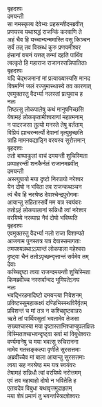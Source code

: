 बृहदश्वः  
दमयन्ती  
सा नमस्कृत्य देवेभ्यः प्रहसन्तीदमब्रवीत्  
प्रणयस्व यथाश्रद्धं राजन्किं करवाणि ते  
अहं चैव हि यच्चान्यन्ममास्ति वसु किञ्चन  
सर्वं तत् तव विस्रब्धं कुरु प्रणयमीश्वर  
हंसानां वचनं यत्तत् तन्मां दहति पार्थिव  
त्वत्कृते हि महाराज राजानस्सन्निपातिताः  
बृहदश्वः  
यदि चेद्भजमानां मां प्रत्याख्यास्यसि मानद  
विषमग्निं जलं रज्जुमास्थास्ये तव कारणात्  
एवमुक्तस्तु वैदर्भ्या नलस्तां प्रत्युवाच ह  
नलः  
तिष्ठत्सु लोकपालेषु कथं मानुषमिच्छसि  
येषामहं लोककृतामीश्वराणां महात्मनाम्  
न पादरजसा तुल्यो मनस्ते तेषु वर्तताम्  
विप्रियं ह्याचरन्मर्त्यो देवानां मृत्युमृच्छति  
त्राहि मामनवद्याङ्गि वरयस्व सुरोत्तमान्  
बृहदश्वः  
ततो बाष्पाकुलां वाचं दमयन्ती शुचिस्मिता  
प्रव्याहरन्ती शनकैर्नलं राजानमब्रवीत्  
दमयन्ती  
अस्त्युपायो मया दृष्टो निरपायो नरेश्वर  
येन दोषो न भविता तव राजन्कथञ्चन  
त्वं चैव हि नरश्रेष्ठ देवाश्चेन्द्रपुरोगमाः  
आयान्तु सहितास्सर्वे मम यत्र स्वयंवरः  
ततोऽहं लोकपालानां सन्निधौ त्वां नरेश्वर  
वरयिष्ये नरव्याघ्र नैवं दोषो भविष्यति  
बृहदश्वः  
एवमुक्तस्तु वैदर्भ्या नलो राजा विशाम्पते  
आजगाम पुनस्तत्र यत्र देवास्समागताः  
तमपश्यन्नथाऽऽयान्तं लोकपाला महेश्वराः  
दृष्ट्वा चैनं ततोऽपृच्छन्वृत्तान्तं सर्वमेव तम्  
देवाः  
कच्चिद्दृष्टा त्वया राजन्दमयन्ती शुचिस्मिता  
किमब्रवीच्च नस्सर्वान्वद भूमिपतेऽनघ  
नलः  
भवद्भिरहमादिष्टो दमयन्त्या निवेशनम्  
प्रविष्टस्सुमहाकक्ष्यं दण्डिभिस्स्थविरैर्वृतम्  
प्रविशन्तं च मां तत्र न कश्चिद्दृष्टवान्नरः  
ऋते तां पार्थिवसुतां भवतामेव तेजसा  
सख्यश्चास्या मया दृष्टास्ताभिश्चाप्युपलक्षितः  
विस्मिताश्चाभवन्दृष्ट्वा सर्वा मां विबुधेश्वराः  
वर्ण्यमानेषु च मया भवत्सु रुचिरानना  
मामेव गतसङ्कल्पा वृणीते सुरसत्तमाः  
अब्रवीच्चैव मां बाला आयान्तु सुरसत्तमाः  
त्वया सह नरश्रेष्ठ मम यत्र स्वयंवरः  
तेषामहं सन्निधौ त्वां वरयिष्ये नरोत्तमम्  
एवं तव महाबाहो दोषो न भवितेति ह  
एतावदेव विबुधा यथावृत्तमुदाहृतम्  
मया शेषं प्रमाणं तु भवन्तस्त्रिदशेश्वराः  

